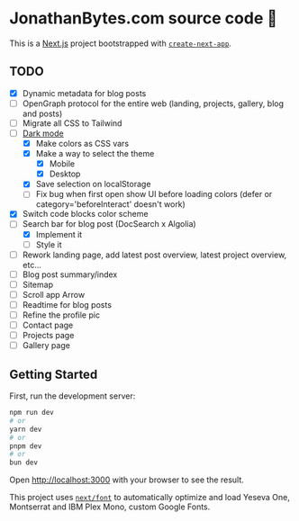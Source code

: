 # JonathanBytes.com source code 💾

This is a [Next.js](https://nextjs.org/) project bootstrapped with [`create-next-app`](https://github.com/vercel/next.js/tree/canary/packages/create-next-app).

## TODO

- [x] Dynamic metadata for blog posts
- [ ] OpenGraph protocol for the entire web (landing, projects, gallery, blog and posts)
- [ ] Migrate all CSS to Tailwind
- [ ] [Dark mode](https://sreetamdas.com/blog/the-perfect-dark-mode)
    - [x] Make colors as CSS vars
    - [x] Make a way to select the theme
        - [x] Mobile
        - [x] Desktop
    - [x] Save selection on localStorage
    - [ ] Fix bug when first open show UI before loading colors (defer or category='beforeInteract' doesn't work)
- [x] Switch code blocks color scheme
- [ ] Search bar for blog post (DocSearch x Algolia)
    - [x] Implement it
    - [ ] Style it
- [ ] Rework landing page, add latest post overview, latest project overview, etc...
- [ ] Blog post summary/index
- [ ] Sitemap
- [ ] Scroll app Arrow
- [ ] Readtime for blog posts
- [ ] Refine the profile pic
- [ ] Contact page
- [ ] Projects page
- [ ] Gallery page

## Getting Started

First, run the development server:

```bash
npm run dev
# or
yarn dev
# or
pnpm dev
# or
bun dev
```

Open [http://localhost:3000](http://localhost:3000) with your browser to see the result.

This project uses [`next/font`](https://nextjs.org/docs/basic-features/font-optimization) to automatically optimize and load Yeseva One, Montserrat and IBM Plex Mono, custom Google Fonts.
